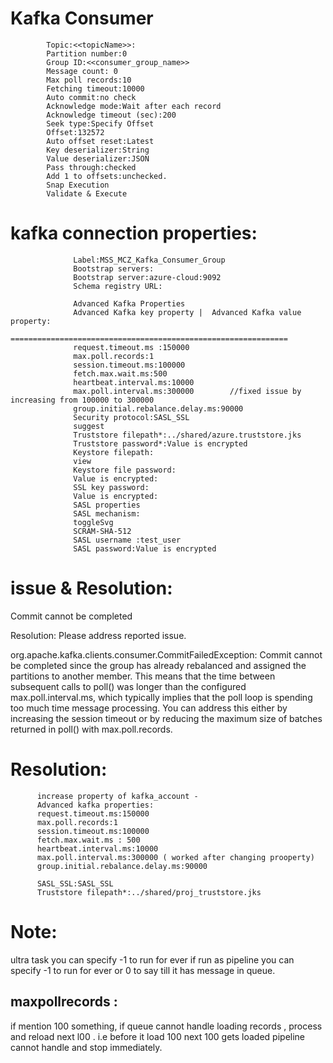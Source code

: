 Kafka Consumer
===============

            Topic:<<topicName>>:
            Partition number:0
            Group ID:<<consumer_group_name>>
            Message count: 0
            Max poll records:10
            Fetching timeout:10000
            Auto commit:no check
            Acknowledge mode:Wait after each record
            Acknowledge timeout (sec):200
            Seek type:Specify Offset
            Offset:132572
            Auto offset reset:Latest
            Key deserializer:String
            Value deserializer:JSON
            Pass through:checked
            Add 1 to offsets:unchecked.
            Snap Execution
            Validate & Execute
            

kafka connection properties:
============================

                  Label:MSS_MCZ_Kafka_Consumer_Group
                  Bootstrap servers:
                  Bootstrap server:azure-cloud:9092
                  Schema registry URL:

                  Advanced Kafka Properties
                  Advanced Kafka key property |  Advanced Kafka value property:
                  ==============================================================
                  request.timeout.ms :150000
                  max.poll.records:1
                  session.timeout.ms:100000
                  fetch.max.wait.ms:500
                  heartbeat.interval.ms:10000
                  max.poll.interval.ms:300000        //fixed issue by increasing from 100000 to 300000
                  group.initial.rebalance.delay.ms:90000
                  Security protocol:SASL_SSL
                  suggest
                  Truststore filepath*:../shared/azure.truststore.jks
                  Truststore password*:Value is encrypted
                  Keystore filepath:
                  view
                  Keystore file password:
                  Value is encrypted:
                  SSL key password:
                  Value is encrypted:
                  SASL properties
                  SASL mechanism:
                  toggleSvg
                  SCRAM-SHA-512
                  SASL username :test_user
                  SASL password:Value is encrypted



issue & Resolution:
===================


 Commit cannot be completed 
 
Resolution: Please address reported issue.

org.apache.kafka.clients.consumer.CommitFailedException: Commit cannot be completed since the group has 
already rebalanced and assigned the partitions to another member. This means that the time between subsequent
calls to poll() was longer than the configured max.poll.interval.ms, which typically implies that the poll loop is
spending too much time message processing. You can address this either by increasing the session timeout or
by reducing the maximum size of batches returned in poll() with max.poll.records.


Resolution:
============

          increase property of kafka_account - 
          Advanced kafka properties:
          request.timeout.ms:150000
          max.poll.records:1
          session.timeout.ms:100000
          fetch.max.wait.ms : 500
          heartbeat.interval.ms:10000
          max.poll.interval.ms:300000 ( worked after changing prooperty)
          group.initial.rebalance.delay.ms:90000

          SASL_SSL:SASL_SSL
          Truststore filepath*:../shared/proj_truststore.jks




Note:
=====

ultra task you can specify -1 to run for ever 
if run as pipeline you can specify -1 to run for ever or 0 to say till it has message in queue.

maxpollrecords :
-----------------
if mention 100 something, if queue cannot handle loading records  , process
and reload next l00 . i.e before it load 100 next 100 gets loaded pipeline cannot handle
and stop immediately.
